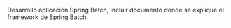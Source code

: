 Desarrollo aplicación Spring Batch, incluir documento donde se explique el framework de Spring Batch.